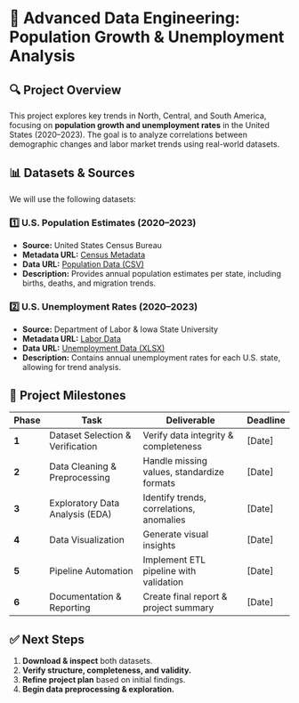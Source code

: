 # 📌 Advanced Data Engineering: Population Growth & Unemployment Analysis

## 🔍 Project Overview
This project explores key trends in North, Central, and South America, focusing on **population growth and unemployment rates** in the United States (2020–2023). The goal is to analyze correlations between demographic changes and labor market trends using real-world datasets.

## 📊 Datasets & Sources
We will use the following datasets:

### 1️⃣ **U.S. Population Estimates (2020–2023)**
- **Source:** United States Census Bureau
- **Metadata URL:** [Census Metadata](https://www2.census.gov/programs-surveys/popest/datasets/2020-2023/state/totals/)
- **Data URL:** [Population Data (CSV)](https://www2.census.gov/programs-surveys/popest/datasets/2020-2023/state/totals/NST-EST2023-ALLDATA.csv)
- **Description:** Provides annual population estimates per state, including births, deaths, and migration trends.

### 2️⃣ **U.S. Unemployment Rates (2020–2023)**
- **Source:** Department of Labor & Iowa State University
- **Metadata URL:** [Labor Data](https://www.icip.iastate.edu/tables/employment/unemployment-states)
- **Data URL:** [Unemployment Data (XLSX)](https://dlt.ri.gov/media/15101/download?language=en)
- **Description:** Contains annual unemployment rates for each U.S. state, allowing for trend analysis.

## 📅 Project Milestones
| Phase | Task | Deliverable | Deadline |
|-------|------|------------|----------|
| **1** | Dataset Selection & Verification | Verify data integrity & completeness | [Date] |
| **2** | Data Cleaning & Preprocessing | Handle missing values, standardize formats | [Date] |
| **3** | Exploratory Data Analysis (EDA) | Identify trends, correlations, anomalies | [Date] |
| **4** | Data Visualization | Generate visual insights | [Date] |
| **5** | Pipeline Automation | Implement ETL pipeline with validation | [Date] |
| **6** | Documentation & Reporting | Create final report & project summary | [Date] |

## ✅ Next Steps
1. **Download & inspect** both datasets.
2. **Verify structure, completeness, and validity.**
3. **Refine project plan** based on initial findings.
4. **Begin data preprocessing & exploration.**

